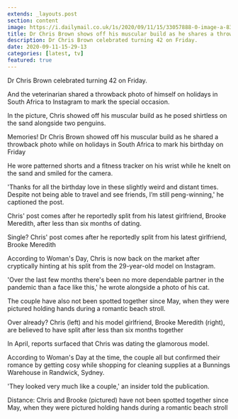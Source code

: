```yaml
---
extends: _layouts.post
section: content
image: https://i.dailymail.co.uk/1s/2020/09/11/15/33057888-0-image-a-83_1599833216477.jpg 
title: Dr Chris Brown shows off his muscular build as he shares a throwback photo to mark his birthday 
description: Dr Chris Brown celebrated turning 42 on Friday. 
date: 2020-09-11-15-29-13 
categories: [latest, tv] 
featured: true 
--- 
```

Dr Chris Brown celebrated turning 42 on Friday.

And the veterinarian shared a throwback photo of himself on holidays in South Africa to Instagram to mark the special occasion.

In the picture, Chris showed off his muscular build as he posed shirtless on the sand alongside two penguins.

Memories! Dr Chris Brown showed off his muscular build as he shared a throwback photo while on holidays in South Africa to mark his birthday on Friday

He wore patterned shorts and a fitness tracker on his wrist while he knelt on the sand and smiled for the camera.

'Thanks for all the birthday love in these slightly weird and distant times. Despite not being able to travel and see friends, I’m still peng-winning,' he captioned the post.

Chris' post comes after he reportedly split from his latest girlfriend, Brooke Meredith, after less than six months of dating.

Single? Chris' post comes after he reportedly split from his latest girlfriend, Brooke Meredith

According to Woman's Day, Chris is now back on the market after cryptically hinting at his split from the 29-year-old model on Instagram.

'Over the last few months there's been no more dependable partner in the pandemic than a face like this,' he wrote alongside a photo of his cat.

The couple have also not been spotted together since May, when they were pictured holding hands during a romantic beach stroll.

Over already? Chris (left) and his model girlfriend, Brooke Meredith (right), are believed to have split after less than six months together

In April, reports surfaced that Chris was dating the glamorous model.

According to Woman's Day at the time, the couple all but confirmed their romance by getting cosy while shopping for cleaning supplies at a Bunnings Warehouse in Randwick, Sydney.

'They looked very much like a couple,' an insider told the publication.

Distance: Chris and Brooke (pictured) have not been spotted together since May, when they were pictured holding hands during a romantic beach stroll

